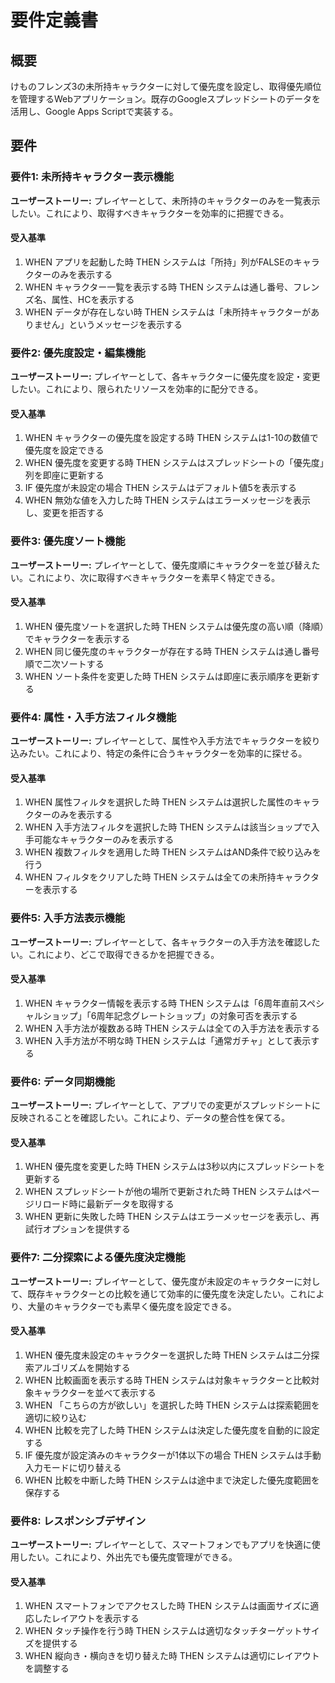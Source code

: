 # 要件定義書

## 概要

けものフレンズ3の未所持キャラクターに対して優先度を設定し、取得優先順位を管理するWebアプリケーション。既存のGoogleスプレッドシートのデータを活用し、Google Apps Scriptで実装する。

## 要件

### 要件1: 未所持キャラクター表示機能

**ユーザーストーリー:** プレイヤーとして、未所持のキャラクターのみを一覧表示したい。これにより、取得すべきキャラクターを効率的に把握できる。

#### 受入基準

1. WHEN アプリを起動した時 THEN システムは「所持」列がFALSEのキャラクターのみを表示する
2. WHEN キャラクター一覧を表示する時 THEN システムは通し番号、フレンズ名、属性、HCを表示する
3. WHEN データが存在しない時 THEN システムは「未所持キャラクターがありません」というメッセージを表示する

### 要件2: 優先度設定・編集機能

**ユーザーストーリー:** プレイヤーとして、各キャラクターに優先度を設定・変更したい。これにより、限られたリソースを効率的に配分できる。

#### 受入基準

1. WHEN キャラクターの優先度を設定する時 THEN システムは1-10の数値で優先度を設定できる
2. WHEN 優先度を変更する時 THEN システムはスプレッドシートの「優先度」列を即座に更新する
3. IF 優先度が未設定の場合 THEN システムはデフォルト値5を表示する
4. WHEN 無効な値を入力した時 THEN システムはエラーメッセージを表示し、変更を拒否する

### 要件3: 優先度ソート機能

**ユーザーストーリー:** プレイヤーとして、優先度順にキャラクターを並び替えたい。これにより、次に取得すべきキャラクターを素早く特定できる。

#### 受入基準

1. WHEN 優先度ソートを選択した時 THEN システムは優先度の高い順（降順）でキャラクターを表示する
2. WHEN 同じ優先度のキャラクターが存在する時 THEN システムは通し番号順で二次ソートする
3. WHEN ソート条件を変更した時 THEN システムは即座に表示順序を更新する

### 要件4: 属性・入手方法フィルタ機能

**ユーザーストーリー:** プレイヤーとして、属性や入手方法でキャラクターを絞り込みたい。これにより、特定の条件に合うキャラクターを効率的に探せる。

#### 受入基準

1. WHEN 属性フィルタを選択した時 THEN システムは選択した属性のキャラクターのみを表示する
2. WHEN 入手方法フィルタを選択した時 THEN システムは該当ショップで入手可能なキャラクターのみを表示する
3. WHEN 複数フィルタを適用した時 THEN システムはAND条件で絞り込みを行う
4. WHEN フィルタをクリアした時 THEN システムは全ての未所持キャラクターを表示する

### 要件5: 入手方法表示機能

**ユーザーストーリー:** プレイヤーとして、各キャラクターの入手方法を確認したい。これにより、どこで取得できるかを把握できる。

#### 受入基準

1. WHEN キャラクター情報を表示する時 THEN システムは「6周年直前スペシャルショップ」「6周年記念グレートショップ」の対象可否を表示する
2. WHEN 入手方法が複数ある時 THEN システムは全ての入手方法を表示する
3. WHEN 入手方法が不明な時 THEN システムは「通常ガチャ」として表示する

### 要件6: データ同期機能

**ユーザーストーリー:** プレイヤーとして、アプリでの変更がスプレッドシートに反映されることを確認したい。これにより、データの整合性を保てる。

#### 受入基準

1. WHEN 優先度を変更した時 THEN システムは3秒以内にスプレッドシートを更新する
2. WHEN スプレッドシートが他の場所で更新された時 THEN システムはページリロード時に最新データを取得する
3. WHEN 更新に失敗した時 THEN システムはエラーメッセージを表示し、再試行オプションを提供する

### 要件7: 二分探索による優先度決定機能

**ユーザーストーリー:** プレイヤーとして、優先度が未設定のキャラクターに対して、既存キャラクターとの比較を通じて効率的に優先度を決定したい。これにより、大量のキャラクターでも素早く優先度を設定できる。

#### 受入基準

1. WHEN 優先度未設定のキャラクターを選択した時 THEN システムは二分探索アルゴリズムを開始する
2. WHEN 比較画面を表示する時 THEN システムは対象キャラクターと比較対象キャラクターを並べて表示する
3. WHEN 「こちらの方が欲しい」を選択した時 THEN システムは探索範囲を適切に絞り込む
4. WHEN 比較を完了した時 THEN システムは決定した優先度を自動的に設定する
5. IF 優先度が設定済みのキャラクターが1体以下の場合 THEN システムは手動入力モードに切り替える
6. WHEN 比較を中断した時 THEN システムは途中まで決定した優先度範囲を保存する

### 要件8: レスポンシブデザイン

**ユーザーストーリー:** プレイヤーとして、スマートフォンでもアプリを快適に使用したい。これにより、外出先でも優先度管理ができる。

#### 受入基準

1. WHEN スマートフォンでアクセスした時 THEN システムは画面サイズに適応したレイアウトを表示する
2. WHEN タッチ操作を行う時 THEN システムは適切なタッチターゲットサイズを提供する
3. WHEN 縦向き・横向きを切り替えた時 THEN システムは適切にレイアウトを調整する
